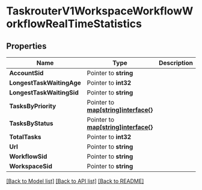 # TaskrouterV1WorkspaceWorkflowWorkflowRealTimeStatistics

## Properties

Name | Type | Description | Notes
------------ | ------------- | ------------- | -------------
**AccountSid** | Pointer to **string** |  | [optional] 
**LongestTaskWaitingAge** | Pointer to **int32** |  | [optional] 
**LongestTaskWaitingSid** | Pointer to **string** |  | [optional] 
**TasksByPriority** | Pointer to [**map[string]interface{}**](.md) |  | [optional] 
**TasksByStatus** | Pointer to [**map[string]interface{}**](.md) |  | [optional] 
**TotalTasks** | Pointer to **int32** |  | [optional] 
**Url** | Pointer to **string** |  | [optional] 
**WorkflowSid** | Pointer to **string** |  | [optional] 
**WorkspaceSid** | Pointer to **string** |  | [optional] 

[[Back to Model list]](../README.md#documentation-for-models) [[Back to API list]](../README.md#documentation-for-api-endpoints) [[Back to README]](../README.md)


